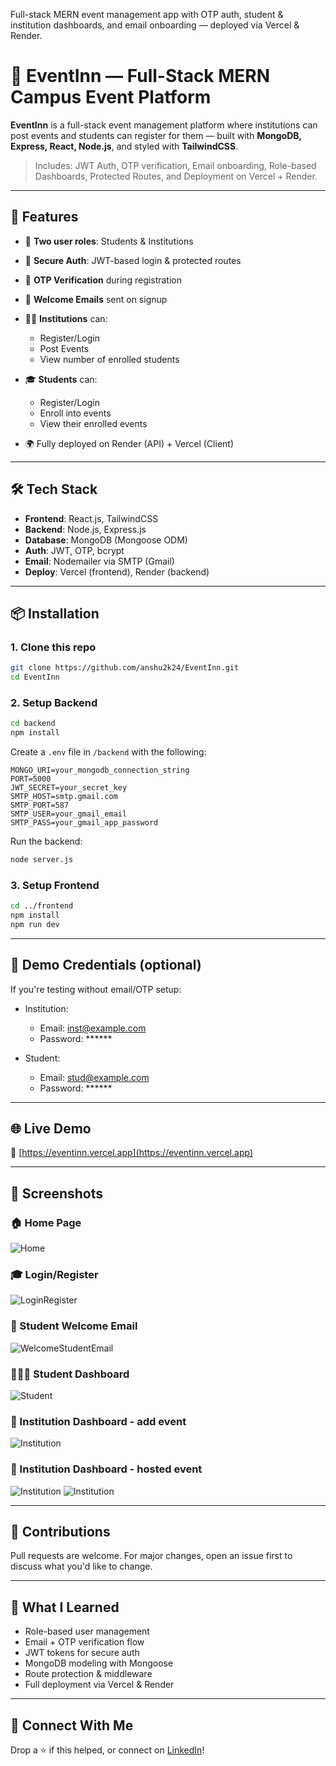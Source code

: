 <!-- One-liner description for SEO + GitHub preview -->
Full-stack MERN event management app with OTP auth, student & institution dashboards, and email onboarding — deployed via Vercel & Render.
# 🎉 EventInn — Full-Stack MERN Campus Event Platform

**EventInn** is a full-stack event management platform where institutions can post events and students can register for them — built with **MongoDB, Express, React, Node.js**, and styled with **TailwindCSS**.

> Includes: JWT Auth, OTP verification, Email onboarding, Role-based Dashboards, Protected Routes, and Deployment on Vercel + Render.

---

## 🚀 Features

* 👥 **Two user roles**: Students & Institutions
* 🔐 **Secure Auth**: JWT-based login & protected routes
* 🔄 **OTP Verification** during registration
* 📩 **Welcome Emails** sent on signup
* 🧑‍🏫 **Institutions** can:

  * Register/Login
  * Post Events
  * View number of enrolled students
* 🎓 **Students** can:

  * Register/Login
  * Enroll into events
  * View their enrolled events
* 🌍 Fully deployed on Render (API) + Vercel (Client)

---

## 🛠️ Tech Stack

* **Frontend**: React.js, TailwindCSS
* **Backend**: Node.js, Express.js
* **Database**: MongoDB (Mongoose ODM)
* **Auth**: JWT, OTP, bcrypt
* **Email**: Nodemailer via SMTP (Gmail)
* **Deploy**: Vercel (frontend), Render (backend)

---

## 📦 Installation

### 1. Clone this repo

```bash
git clone https://github.com/anshu2k24/EventInn.git
cd EventInn
```

### 2. Setup Backend

```bash
cd backend
npm install
```

Create a `.env` file in `/backend` with the following:

```
MONGO_URI=your_mongodb_connection_string
PORT=5000
JWT_SECRET=your_secret_key
SMTP_HOST=smtp.gmail.com
SMTP_PORT=587
SMTP_USER=your_gmail_email
SMTP_PASS=your_gmail_app_password
```

Run the backend:

```bash
node server.js
```

### 3. Setup Frontend

```bash
cd ../frontend
npm install
npm run dev
```

---

## 🔑 Demo Credentials (optional)

If you're testing without email/OTP setup:

* Institution:

  * Email: [inst@example.com](mailto:inst@example.com)
  * Password: \*\*\*\*\*\*

* Student:

  * Email: [stud@example.com](mailto:stud@example.com)
  * Password: \*\*\*\*\*\*

---

## 🌐 Live Demo

🔗 [https://eventinn.vercel.app](https://eventinn.vercel.app)

---

## 📸 Screenshots

### 🏠 Home Page
![Home](https://github.com/user-attachments/assets/654fedee-f15d-4ae7-9929-1fcb64caf088)

### 🎓 Login/Register
![LoginRegister](https://github.com/user-attachments/assets/54da70a1-d56b-4734-bec5-a6c4cf2ca794)

### 📩 Student Welcome Email
![WelcomeStudentEmail](https://github.com/user-attachments/assets/c6f9c68c-3f1e-4ff5-b105-dc64658d54c4)

### 🧑🏻‍🎓 Student Dashboard
![Student](https://github.com/user-attachments/assets/05fb510d-f2f1-4b52-ac71-28a7a9a65bcd)

### 🏫 Institution Dashboard - add event
![Institution](https://github.com/user-attachments/assets/2946437c-c339-4b36-8e05-b136d28a4ca6)

### 🏫 Institution Dashboard - hosted event
![Institution](https://github.com/user-attachments/assets/8726eae7-a77a-4222-9508-711fcb27bbb7)
![Institution](https://github.com/user-attachments/assets/52139160-86f4-423c-9161-bc7c1e29be41)

---

## 🤝 Contributions

Pull requests are welcome.
For major changes, open an issue first to discuss what you'd like to change.

---

## 🧠 What I Learned

* Role-based user management
* Email + OTP verification flow
* JWT tokens for secure auth
* MongoDB modeling with Mongoose
* Route protection & middleware
* Full deployment via Vercel & Render

---

## 👋 Connect With Me

Drop a ⭐ if this helped, or connect on [LinkedIn](https://www.linkedin.com/in/anshuman-pati-5575bb34a/)!
